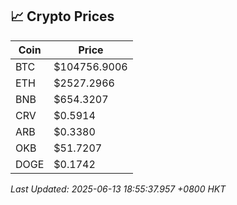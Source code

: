 ## 📈 Crypto Prices

| Coin | Price |
| ---- | ----- |
| BTC | $104756.9006 |
| ETH | $2527.2966 |
| BNB | $654.3207 |
| CRV | $0.5914 |
| ARB | $0.3380 |
| OKB | $51.7207 |
| DOGE | $0.1742 |

_Last Updated: 2025-06-13 18:55:37.957 +0800 HKT_